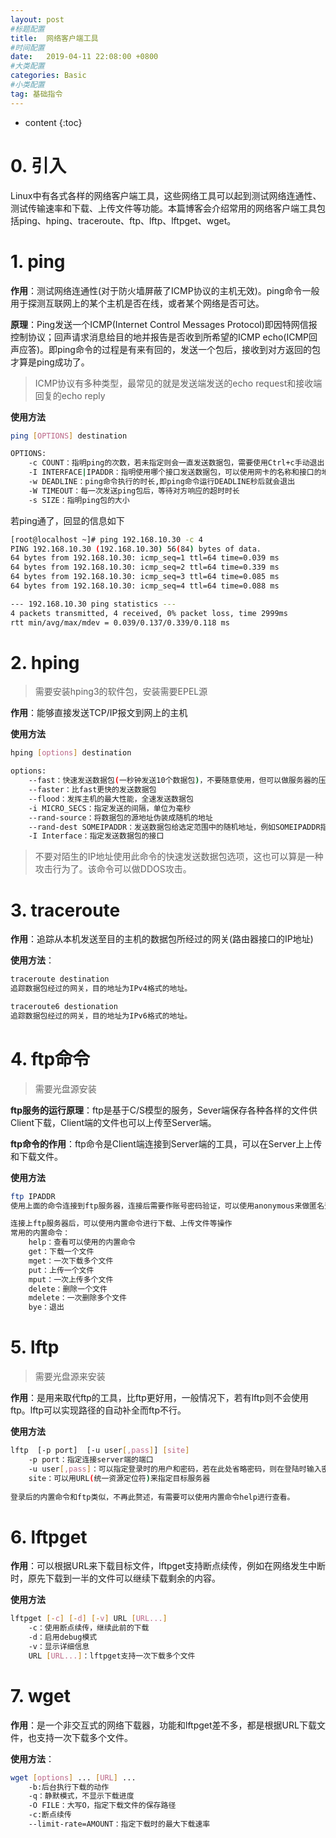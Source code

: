 ```yaml
---
layout: post
#标题配置
title:  网络客户端工具
#时间配置
date:   2019-04-11 22:08:00 +0800
#大类配置
categories: Basic
#小类配置
tag: 基础指令
---
```


* content
{:toc}





# 0.  引入

Linux中有各式各样的网络客户端工具，这些网络工具可以起到测试网络连通性、测试传输速率和下载、上传文件等功能。本篇博客会介绍常用的网络客户端工具包括ping、hping、traceroute、ftp、lftp、lftpget、wget。





# 1.  ping

**作用**：测试网络连通性(对于防火墙屏蔽了ICMP协议的主机无效)。ping命令一般用于探测互联网上的某个主机是否在线，或者某个网络是否可达。



**原理**：Ping发送一个ICMP(Internet Control Messages Protocol)即因特网信报控制协议；回声请求消息给目的地并报告是否收到所希望的ICMP echo(ICMP回声应答)。即ping命令的过程是有来有回的，发送一个包后，接收到对方返回的包才算是ping成功了。



> ICMP协议有多种类型，最常见的就是发送端发送的echo request和接收端回复的echo reply



**使用方法**

```bash
ping [OPTIONS] destination

OPTIONS:
	-c COUNT：指明ping的次数，若未指定则会一直发送数据包，需要使用Ctrl+c手动退出
	-I INTERFACE|IPADDR：指明使用哪个接口发送数据包，可以使用网卡的名称和接口的地址来指定
	-w DEADLINE：ping命令执行的时长,即ping命令运行DEADLINE秒后就会退出
	-W TIMEOUT：每一次发送ping包后，等待对方响应的超时时长
	-s SIZE：指明ping包的大小
```



若ping通了，回显的信息如下

```bash
[root@localhost ~]# ping 192.168.10.30 -c 4
PING 192.168.10.30 (192.168.10.30) 56(84) bytes of data.
64 bytes from 192.168.10.30: icmp_seq=1 ttl=64 time=0.039 ms
64 bytes from 192.168.10.30: icmp_seq=2 ttl=64 time=0.339 ms
64 bytes from 192.168.10.30: icmp_seq=3 ttl=64 time=0.085 ms
64 bytes from 192.168.10.30: icmp_seq=4 ttl=64 time=0.088 ms

--- 192.168.10.30 ping statistics ---
4 packets transmitted, 4 received, 0% packet loss, time 2999ms
rtt min/avg/max/mdev = 0.039/0.137/0.339/0.118 ms
```





# 2.  hping

> 需要安装hping3的软件包，安装需要EPEL源

**作用**：能够直接发送TCP/IP报文到网上的主机



**使用方法**

```bash
hping [options] destination

options:
	--fast：快速发送数据包(一秒钟发送10个数据包)，不要随意使用，但可以做服务器的压力测试
	--faster：比fast更快的发送数据包
	--flood：发挥主机的最大性能，全速发送数据包
	-i MICRO_SECS：指定发送的间隔，单位为毫秒
	--rand-source：将数据包的源地址伪装成随机的地址
	--rand-dest SOMEIPADDR：发送数据包给选定范围中的随机地址，例如SOMEIPADDR指定为10.1.1.x，就可以发送数据包到10.1.1.0-10.1.1.255范围的随机地址。可以使用--debug显示生成的每个新目标地址。
	-I Interface：指定发送数据包的接口
```



> 不要对陌生的IP地址使用此命令的快速发送数据包选项，这也可以算是一种攻击行为了。该命令可以做DDOS攻击。





# 3.  traceroute

**作用**：追踪从本机发送至目的主机的数据包所经过的网关(路由器接口的IP地址)



**使用方法**：

```bash
traceroute destination
追踪数据包经过的网关，目的地址为IPv4格式的地址。

traceroute6 destionation
追踪数据包经过的网关，目的地址为IPv6格式的地址。
```





# 4.  ftp命令

> 需要光盘源安装

**ftp服务的运行原理**：ftp是基于C/S模型的服务，Sever端保存各种各样的文件供Client下载，Client端的文件也可以上传至Server端。

**ftp命令的作用**：ftp命令是Client端连接到Server端的工具，可以在Server上上传和下载文件。



**使用方法**

```bash
ftp IPADDR
使用上面的命令连接到ftp服务器，连接后需要作账号密码验证，可以使用anonymous来做匿名登录，指定anonymous时不需要输入密码，直接回车即可。

连接上ftp服务器后，可以使用内置命令进行下载、上传文件等操作
常用的内置命令：
	help：查看可以使用的内置命令
	get：下载一个文件
	mget：一次下载多个文件
    put：上传一个文件
	mput：一次上传多个文件
	delete：删除一个文件
	mdelete：一次删除多个文件
	bye：退出
```



# 5.  lftp

> 需要光盘源来安装

**作用**：是用来取代ftp的工具，比ftp更好用，一般情况下，若有lftp则不会使用ftp。lftp可以实现路径的自动补全而ftp不行。



**使用方法**

```bash
lftp  [-p port]  [-u user[,pass]] [site]
	-p port：指定连接server端的端口
	-u user[,pass]：可以指定登录时的用户和密码，若在此处省略密码，则在登陆时输入密码，若不指定该选项，则默认以anonymous用户登录
	site：可以用URL(统一资源定位符)来指定目标服务器
	
登录后的内置命令和ftp类似，不再此赘述，有需要可以使用内置命令help进行查看。
```



# 6.  lftpget

**作用**：可以根据URL来下载目标文件，lftpget支持断点续传，例如在网络发生中断时，原先下载到一半的文件可以继续下载剩余的内容。

**使用方法**

```bash
lftpget [-c] [-d] [-v] URL [URL...]
	-c：使用断点续传，继续此前的下载
	-d：启用debug模式
	-v：显示详细信息
	URL [URL...]：lftpget支持一次下载多个文件
```



# 7.  wget

**作用**：是一个非交互式的网络下载器，功能和lftpget差不多，都是根据URL下载文件，也支持一次下载多个文件。

**使用方法**：

```bash
wget [options] ... [URL] ...
	-b:后台执行下载的动作
	-q：静默模式，不显示下载进度
	-O FILE：大写O，指定下载文件的保存路径
	-c:断点续传
	--limit-rate=AMOUNT：指定下载时的最大下载速率
```

